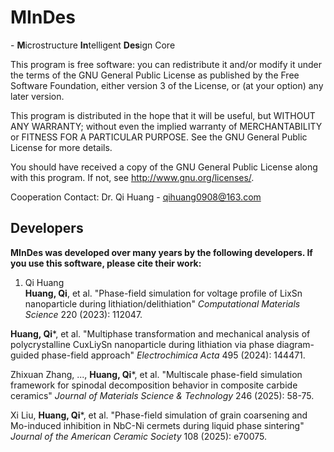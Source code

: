 # MInDes
\- **M**icrostructure **In**telligent **Des**ign Core

This program is free software: you can redistribute it and/or modify it under the terms of the GNU General Public License as published by the Free 
Software Foundation, either version 3 of the License, or (at your option) any later version.

This program is distributed in the hope that it will be useful, but WITHOUT ANY WARRANTY; without even the implied warranty of MERCHANTABILITY or 
FITNESS FOR A PARTICULAR PURPOSE.  See the GNU General Public License for more details.

You should have received a copy of the GNU General Public License along with this program.  If not, see <http://www.gnu.org/licenses/>.

Cooperation Contact:
Dr. Qi Huang  - qihuang0908@163.com

## Developers
**MInDes was developed over many years by the following developers. If you use this software, please cite their work:**
1. Qi Huang  
**Huang, Qi**, et al. "Phase-field simulation for voltage profile of LixSn nanoparticle during lithiation/delithiation" *Computational Materials Science* 220 (2023): 112047.

**Huang, Qi***, et al. "Multiphase transformation and mechanical analysis of polycrystalline CuxLiySn nanoparticle during lithiation via phase diagram-guided phase-field approach" *Electrochimica Acta* 495 (2024): 144471.

Zhixuan Zhang, ..., **Huang, Qi***, et al. "Multiscale phase-field simulation framework for spinodal decomposition behavior in composite carbide ceramics" *Journal of Materials Science & Technology* 246 (2025): 58-75.

Xi Liu, **Huang, Qi***, et al. "Phase-field simulation of grain coarsening and Mo-induced inhibition in NbC-Ni cermets during liquid phase sintering" *Journal of the American Ceramic Society* 108 (2025): e70075.

